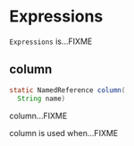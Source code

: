 # Expressions

`Expressions` is...FIXME

## column

```java
static NamedReference column(
  String name)
```

column...FIXME

column is used when...FIXME
